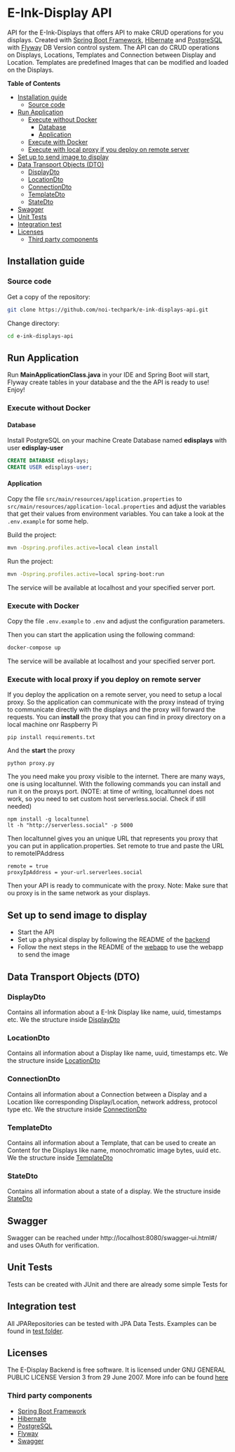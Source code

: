 # E-Ink-Display API

API for the E-Ink-Displays that offers API to make CRUD operations for you
displays. Created with [Spring Boot
Framework](https://spring.io/projects/spring-boot),
[Hibernate](https://hibernate.org/) and
[PostgreSQL](https://www.postgresql.org/) with [Flyway](https://flywaydb.org/)
DB Version control system. The API can do CRUD operations on Displays,
Locations, Templates and Connection between Display and Location. Templates are
predefined Images that can be modified and loaded on the Displays.

<!-- START doctoc generated TOC please keep comment here to allow auto update -->
<!-- DON'T EDIT THIS SECTION, INSTEAD RE-RUN doctoc TO UPDATE -->
**Table of Contents**

- [Installation guide](#installation-guide)
  - [Source code](#source-code)
- [Run Application](#run-application)
  - [Execute without Docker](#execute-without-docker)
    - [Database](#database)
    - [Application](#application)
  - [Execute with Docker](#execute-with-docker)
  - [Execute with local proxy if you deploy on remote server](#execute-with-local-proxy-if-you-deploy-on-remote-server)
- [Set up to send image to display](#set-up-to-send-image-to-display)
- [Data Transport Objects (DTO)](#data-transport-objects-dto)
  - [DisplayDto](#displaydto)
  - [LocationDto](#locationdto)
  - [ConnectionDto](#connectiondto)
  - [TemplateDto](#templatedto)
  - [StateDto](#statedto)
- [Swagger](#swagger)
- [Unit Tests](#unit-tests)
- [Integration test](#integration-test)
- [Licenses](#licenses)
  - [Third party components](#third-party-components)

<!-- END doctoc generated TOC please keep comment here to allow auto update -->



## Installation guide

### Source code

Get a copy of the repository:

```bash
git clone https://github.com/noi-techpark/e-ink-displays-api.git
```

Change directory:

```bash
cd e-ink-displays-api
```

## Run Application
Run **MainApplicationClass.java** in your IDE and Spring Boot will start, Flyway create tables in your database and the the API is ready to use! Enjoy!

### Execute without Docker

#### Database
Install PostgreSQL on your machine
Create Database named **edisplays** with user **edisplay-user**
```sql
CREATE DATABASE edisplays;
CREATE USER edisplays-user;
```

#### Application
Copy the file `src/main/resources/application.properties` to `src/main/resources/application-local.properties` and adjust the variables that get their values from environment variables. You can take a look at the `.env.example` for some help.

Build the project:

```bash
mvn -Dspring.profiles.active=local clean install
```

Run the project:

```bash
mvn -Dspring.profiles.active=local spring-boot:run
```

The service will be available at localhost and your specified server port.

### Execute with Docker

Copy the file `.env.example` to `.env` and adjust the configuration parameters.

Then you can start the application using the following command:

```bash
docker-compose up
```

The service will be available at localhost and your specified server port.

### Execute with local proxy if you deploy on remote server

If you deploy the application on a remote server, you need to setup a local proxy.
So the application can communicate with the proxy instead of  trying to communicate directly with the displays and the proxy will forward the requests.
You can **install** the proxy that you can find in proxy directory on a local machine onr Raspberry Pi

```
pip install requirements.txt
```

And the **start** the proxy
```
python proxy.py
```

The you need make you proxy visible to the internet. There are many ways, one is using localtunnel.
With the following commands you can install and run it on the proxys port.
(NOTE: at time of writing, localtunnel does not work, so you need to set custom host serverless.social. Check if still needed)
```
npm install -g localtunnel
lt -h "http://serverless.social" -p 5000
```

Then localtunnel gives you an unique URL that represents you proxy that you can put in application.properties.
Set remote to true and paste the URL to remoteIPAddress
```
remote = true
proxyIpAddress = your-url.serverlees.social
```
Then your API is ready to communicate with the proxy.
Note: Make sure that ou proxy is in the same network as your displays.


## Set up to send image to display

- Start the API
- Set up a physical display by following the README of the [backend](https://github.com/noi-techpark/e-ink-displays-backend)
- Follow the next steps in the README of the [webapp](https://github.com/noi-techpark/e-ink-displays-webapp) to use the webapp to send the image

## Data Transport Objects (DTO)
### DisplayDto
Contains all information about a E-Ink Display like name, uuid, timestamps etc. We the structure inside [DisplayDto](https://github.com/noi-techpark/e-ink-displays-api/blob/development/src/main/java/it/noi/edisplay/dto/DisplayDto.java)
### LocationDto
Contains all information about a Display like name, uuid, timestamps etc. We the structure inside [LocationDto](https://github.com/noi-techpark/e-ink-displays-api/blob/development/src/main/java/it/noi/edisplay/dto/LocationDto.java)
### ConnectionDto
Contains all information about a Connection between a Display and a Location like corresponding Display/Location, network address, protocol type etc. We the structure inside [ConnectionDto](https://github.com/noi-techpark/e-ink-displays-api/blob/development/src/main/java/it/noi/edisplay/dto/ConnectionDto.java)
### TemplateDto
Contains all information about a Template, that can be used to create an Content for the Displays like name, monochromatic image bytes, uuid etc. We the structure inside [TemplateDto](https://github.com/noi-techpark/e-ink-displays-api/blob/development/src/main/java/it/noi/edisplay/dto/TemplateDto.java)
### StateDto
Contains all information about a state of a display. We the structure inside [StateDto](https://github.com/noi-techpark/e-ink-displays-api/blob/development/src/main/java/it/noi/edisplay/dto/StateDto.java)

## Swagger

Swagger can be reached under http://localhost:8080/swagger-ui.html#/ and uses OAuth for verification.

## Unit Tests

Tests can be created with JUnit and there are already some simple Tests for

## Integration test
All JPARepositories can be tested with JPA Data Tests. Examples can be found in [test folder](https://github.com/noi-techpark/e-ink-displays-api/tree/development/src/test/java).

## Licenses
The E-Display Backend is free software. It is licensed under GNU GENERAL
PUBLIC LICENSE Version 3 from 29 June 2007.
More info can be found [here](https://www.gnu.org/licenses/gpl-3.0.en.html)

### Third party components
- [Spring Boot Framework](https://spring.io/projects/spring-boot)
- [Hibernate](https://hibernate.org/)
- [PostgreSQL](https://www.postgresql.org/)
- [Flyway](https://flywaydb.org/)
- [Swagger](https://swagger.io/)
